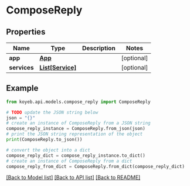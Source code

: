 # ComposeReply


## Properties

Name | Type | Description | Notes
------------ | ------------- | ------------- | -------------
**app** | [**App**](App.md) |  | [optional] 
**services** | [**List[Service]**](Service.md) |  | [optional] 

## Example

```python
from koyeb.api.models.compose_reply import ComposeReply

# TODO update the JSON string below
json = "{}"
# create an instance of ComposeReply from a JSON string
compose_reply_instance = ComposeReply.from_json(json)
# print the JSON string representation of the object
print(ComposeReply.to_json())

# convert the object into a dict
compose_reply_dict = compose_reply_instance.to_dict()
# create an instance of ComposeReply from a dict
compose_reply_from_dict = ComposeReply.from_dict(compose_reply_dict)
```
[[Back to Model list]](../README.md#documentation-for-models) [[Back to API list]](../README.md#documentation-for-api-endpoints) [[Back to README]](../README.md)


